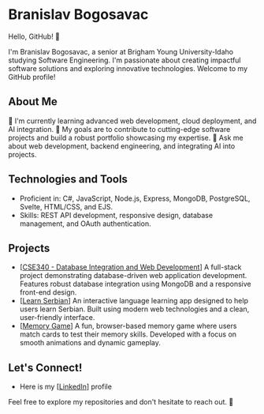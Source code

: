# Branislav Bogosavac

Hello, GitHub! 👋

I'm Branislav Bogosavac, a senior at Brigham Young University-Idaho studying Software Engineering. I'm passionate about creating impactful software solutions and exploring innovative technologies. Welcome to my GitHub profile!

## About Me

🌱 I'm currently learning advanced web development, cloud deployment, and AI integration.
🎯 My goals are to contribute to cutting-edge software projects and build a robust portfolio showcasing my expertise.
💬 Ask me about web development, backend engineering, and integrating AI into projects.

## Technologies and Tools

- Proficient in: C#, JavaScript, Node.js, Express, MongoDB, PostgreSQL, Svelte, HTML/CSS, and EJS.
- Skills: REST API development, responsive design, database management, and OAuth authentication.

## Projects

- [[CSE340 - Database Integration and Web Development](https://github.com/branislav999/cse340-branislavbogosavac)] A full-stack project demonstrating database-driven web application development. Features robust database integration using MongoDB and a responsive front-end design.
- [[Learn Serbian](https://github.com/branislav999/learnSerbian)] An interactive language learning app designed to help users learn Serbian. Built using modern web technologies and a clean, user-friendly interface.
- [[Memory Game](https://github.com/branislav999/memoryGame)] A fun, browser-based memory game where users match cards to test their memory skills. Developed with a focus on smooth animations and dynamic gameplay.

## Let's Connect!

- Here is my [[LinkedIn](https://www.linkedin.com/in/branislav-bogosavac-47019b1b8/)] profile

Feel free to explore my repositories and don't hesitate to reach out. 🚀

